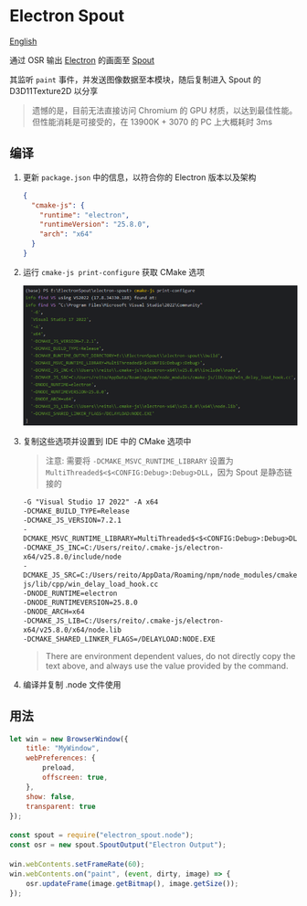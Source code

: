 # Electron Spout 

[English](Readme_EN.md)

通过 OSR 输出 [Electron](https://github.com/electron/electron) 的画面至 [Spout](https://github.com/leadedge/Spout2)

其监听 `paint` 事件，并发送图像数据至本模块，随后复制进入 Spout 的 D3D11Texture2D 以分享
 
> 遗憾的是，目前无法直接访问 Chromium 的 GPU 材质，以达到最佳性能。但性能消耗是可接受的，在 13900K + 3070 的 PC 上大概耗时 3ms

## 编译

1. 更新 `package.json` 中的信息，以符合你的 Electron 版本以及架构 

    ```json
    { 
      "cmake-js": {
        "runtime": "electron",
        "runtimeVersion": "25.8.0",
        "arch": "x64"
      }
    }
    ```

2. 运行 `cmake-js print-configure` 获取 CMake 选项

    ![img.png](img.png)

3. 复制这些选项并设置到 IDE 中的 CMake 选项中
   > 注意: 需要将 `-DCMAKE_MSVC_RUNTIME_LIBRARY` 设置为 `MultiThreaded$<$<CONFIG:Debug>:Debug>DLL`，因为 Spout 是静态链接的
   
   ```
   -G "Visual Studio 17 2022" -A x64
   -DCMAKE_BUILD_TYPE=Release
   -DCMAKE_JS_VERSION=7.2.1
   -DCMAKE_MSVC_RUNTIME_LIBRARY=MultiThreaded$<$<CONFIG:Debug>:Debug>DLL
   -DCMAKE_JS_INC=C:/Users/reito/.cmake-js/electron-x64/v25.8.0/include/node
   -DCMAKE_JS_SRC=C:/Users/reito/AppData/Roaming/npm/node_modules/cmake-js/lib/cpp/win_delay_load_hook.cc
   -DNODE_RUNTIME=electron
   -DNODE_RUNTIMEVERSION=25.8.0
   -DNODE_ARCH=x64
   -DCMAKE_JS_LIB=C:/Users/reito/.cmake-js/electron-x64/v25.8.0/x64/node.lib
   -DCMAKE_SHARED_LINKER_FLAGS=/DELAYLOAD:NODE.EXE
   ```
   
   > There are environment dependent values, do not directly copy the text above, and always use the value provided by the command.
   
4. 编译并复制 .node 文件使用

## 用法

```js
let win = new BrowserWindow({
    title: "MyWindow",
    webPreferences: {
        preload,
        offscreen: true,
    }, 
    show: false,
    transparent: true
});

const spout = require("electron_spout.node");
const osr = new spout.SpoutOutput("Electron Output");

win.webContents.setFrameRate(60);
win.webContents.on("paint", (event, dirty, image) => {
    osr.updateFrame(image.getBitmap(), image.getSize());
});
```
